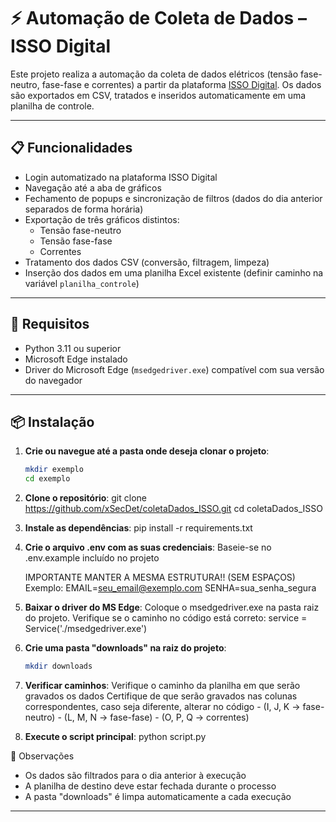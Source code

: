 # ⚡ Automação de Coleta de Dados – ISSO Digital

Este projeto realiza a automação da coleta de dados elétricos (tensão fase-neutro, fase-fase e correntes) a partir da plataforma [ISSO Digital](https://dmi.isso.digital). Os dados são exportados em CSV, tratados e inseridos automaticamente em uma planilha de controle.

---

## 📋 Funcionalidades

- Login automatizado na plataforma ISSO Digital
- Navegação até a aba de gráficos
- Fechamento de popups e sincronização de filtros (dados do dia anterior separados de forma horária)
- Exportação de três gráficos distintos:
  - Tensão fase-neutro
  - Tensão fase-fase
  - Correntes
- Tratamento dos dados CSV (conversão, filtragem, limpeza)
- Inserção dos dados em uma planilha Excel existente (definir caminho na variável `planilha_controle`)

---

## 🧰 Requisitos

- Python 3.11 ou superior
- Microsoft Edge instalado
- Driver do Microsoft Edge (`msedgedriver.exe`) compatível com sua versão do navegador

---

## 📦 Instalação

1. **Crie ou navegue até a pasta onde deseja clonar o projeto**:
   ```bash
   mkdir exemplo
   cd exemplo

2. **Clone o repositório**:
    git clone https://github.com/xSecDet/coletaDados_ISSO.git
    cd coletaDados_ISSO

3. **Instale as dependências**:
   pip install -r requirements.txt 

4. **Crie o arquivo .env com as suas credenciais**:
    Baseie-se no .env.example incluído no projeto

    IMPORTANTE MANTER A MESMA ESTRUTURA!! (SEM ESPAÇOS)
    Exemplo:
        EMAIL=seu_email@exemplo.com
        SENHA=sua_senha_segura

5. **Baixar o driver do MS Edge**:
    Coloque o msedgedriver.exe na pasta raiz do projeto.
    Verifique se o caminho no código está correto: service = Service('./msedgedriver.exe')

6. **Crie uma pasta "downloads" na raiz do projeto**:
    ```bash
   mkdir downloads

7. **Verificar caminhos**:
    Verifique o caminho da planilha em que serão gravados os dados
    Certifique de que serão gravados nas colunas correspondentes, caso seja diferente, alterar no código
        - (I, J, K -> fase-neutro)
        - (L, M, N -> fase-fase)
        - (O, P, Q -> correntes)

8. **Execute o script principal**:
    python script.py

📌 Observações
- Os dados são filtrados para o dia anterior à execução
- A planilha de destino deve estar fechada durante o processo
- A pasta "downloads" é limpa automaticamente a cada execução

---